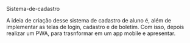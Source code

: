Sistema-de-cadastro

A ideia de criação desse sistema de cadastro de aluno é, além de implementar as telas de login, cadastro e de boletim. Com isso, depois realizar um PWA, para trasnformar em um app mobile e apresentar.

